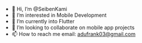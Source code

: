 - 👋 Hi, I’m @SeibenKami
- 👀 I’m interested in Mobile Development
- 🌱 I’m currently into Flutter
- 💞️ I’m looking to collaborate on mobile app projects
- 📫 How to reach me email: adufrank03@gmail.com

<!---
SeibenKami/SeibenKami is a ✨ special ✨ repository because its `README.md` (this file) appears on your GitHub profile.
You can click the Preview link to take a look at your changes.
--->
